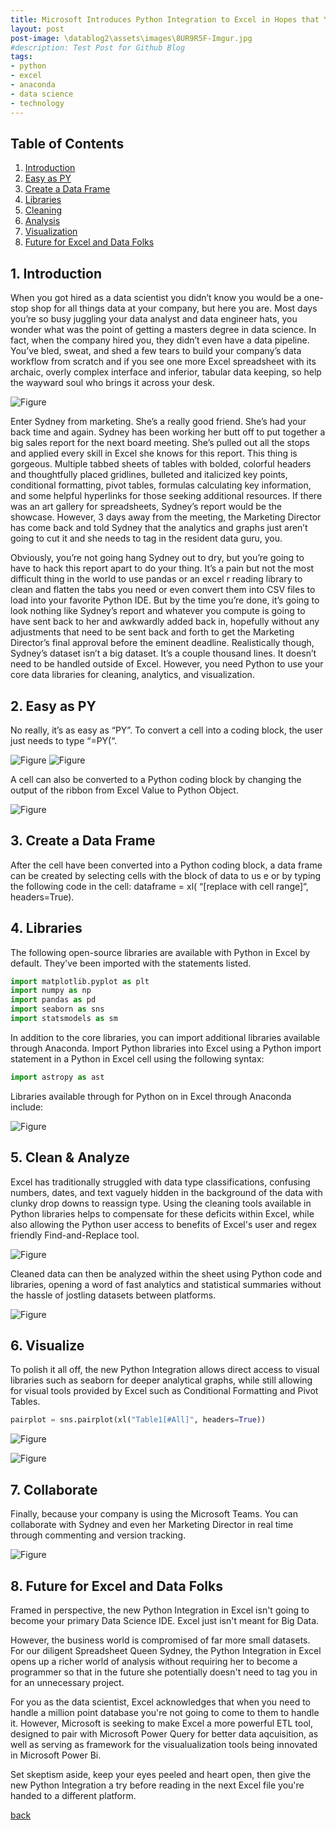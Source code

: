 ```yaml
---
title: Microsoft Introduces Python Integration to Excel in Hopes that You’ll Hate It Less
layout: post
post-image: \datablog2\assets\images\8UR9R5F-Imgur.jpg
#description: Test Post for Github Blog
tags:
- python
- excel
- anaconda
- data science
- technology
---
```

## Table of Contents

1. [Introduction](#1-introduction)
2. [Easy as PY](#2-easy-as-py)
3. [Create a Data Frame](#3-create-a-data-frame)
4. [Libraries](#4-libraries)
5. [Cleaning](#5-cleaning)
6. [Analysis](#6-analysis)
7. [Visualization](#7-visualization)
8. [Future for Excel and Data Folks](#8-future-for-excel-and-data-folks)


## 1. Introduction

When you got hired as a data scientist you didn’t know you would be a one-stop shop for all things data at your company, but here you are. Most days you’re so busy juggling your data analyst and data engineer hats, you wonder what was the point of getting a masters degree in data science. In fact, when the company hired you, they didn’t even have a data pipeline. You’ve bled, sweat, and shed a few tears to build your company’s data workflow from scratch and if you see one more Excel spreadsheet with its archaic, overly complex interface and inferior, tabular data keeping, so help the wayward soul who brings it across your desk.

![Figure]({{site.url}}/assets/images/meme1.png)

Enter Sydney from marketing. She’s a really good friend. She’s had your back time and again. Sydney has been working her butt off to put together a big sales report for the next board meeting. She’s pulled out all the stops and applied every skill in Excel she knows for this report. This thing is gorgeous. Multiple tabbed sheets of tables with bolded, colorful headers and thoughtfully placed gridlines, bulleted and italicized key points, conditional formatting, pivot tables, formulas calculating key information, and some helpful hyperlinks for those seeking additional resources. If there was an art gallery for spreadsheets, Sydney’s report would be the showcase. However, 3 days away from the meeting, the Marketing Director has come back and told Sydney that the analytics and graphs just aren’t going to cut it and she needs to tag in the resident data guru, you.

Obviously, you’re not going hang Sydney out to dry, but you’re going to have to hack this report apart to do your thing. It’s a pain but not the most difficult thing in the world to use pandas or an excel r reading library to clean and flatten the tabs you need or even convert them into CSV files to load into your favorite Python IDE. But by the time you’re done, it’s going to look nothing like Sydney’s report and whatever you compute is going to have sent back to her and awkwardly added back in, hopefully without any adjustments that need to be sent back and forth to get the Marketing Director’s final approval before the eminent deadline.
Realistically though, Sydney’s dataset isn’t a big dataset. It’s a couple thousand lines. It doesn’t need to be handled outside of Excel. However, you need Python to use your core data libraries for cleaning, analytics, and visualization.


## 2. Easy as PY

No really, it’s as easy as “PY”. To convert a cell into a coding block, the user just needs to type “=PY(“.

![Figure]({{site.url}}/assets/images/Py1.png)
![Figure]({{site.url}}/assets/images/Py2.png)

A cell can also be converted to a Python coding block by changing the output of the ribbon from Excel Value to Python Object.

![Figure]({{site.url}}/assets/images/Py3.png)


## 3. Create a Data Frame

After the cell have been converted into a Python coding block, a data frame can be created by selecting cells with the block of data to us	e or by typing the following code in the cell: dataframe = xl( “[replace with cell range]“, headers=True). 

## 4. Libraries

The following open-source libraries are available with Python in Excel by default. They've been imported with the statements listed. 

```python
import matplotlib.pyplot as plt
import numpy as np
import pandas as pd
import seaborn as sns
import statsmodels as sm
```

In addition to the core libraries, you can import additional libraries available through Anaconda. Import Python libraries into Excel using a Python import statement in a Python in Excel cell using the following syntax:

```python
import astropy as ast
```
Libraries available through for Python on in Excel through Anaconda include:

![Figure]({{site.url}}/assets/images/chart1.png)

## 5. Clean & Analyze

Excel has traditionally struggled with data type classifications, confusing numbers, dates, and text vaguely hidden in the background of the data with clunky drop downs to reassign type. Using the cleaning tools available in Python libraries helps to compensate for these deficits within Excel, while also allowing the Python user access to benefits of Excel's user and regex friendly Find-and-Replace tool.

![Figure]({{site.url}}/assets/images/ExtractAndFormatData.gif)

Cleaned data can then be analyzed within the sheet using Python code and libraries, opening a word of fast analytics and statistical summaries without the hassle of jostling datasets between platforms.

![Figure]({{site.url}}/assets/images/Py7.png)

## 6. Visualize

To polish it all off, the new Python Integration allows direct access to visual libraries such as seaborn for deeper analytical graphs, while still allowing for visual tools provided by Excel such as Conditional Formatting and Pivot Tables.

```python
pairplot = sns.pairplot(xl("Table1[#All]", headers=True))
```

![Figure]({{site.url}}/assets/images/Py5.png)

![Figure]({{site.url}}/assets/images/Py6.png)

## 7. Collaborate

Finally, because your company is using the Microsoft Teams. You can collaborate with Sydney and even her Marketing Director in real time through commenting and version tracking.

![Figure]({{site.url}}/assets/images/Py8.png)

## 8. Future for Excel and Data Folks

Framed in perspective, the new Python Integration in Excel isn't going to become your primary Data Science IDE. Excel just isn't meant for Big Data. 

However, the business world is compromised of far more small datasets. For our diligent Spreadsheet Queen Sydney, the Python Integration in Excel opens up a richer world of analysis without requiring her to become a programmer so that in the future she potentially doesn't need to tag you in for an unnecessary project.

For you as the data scientist, Excel acknowledges that when you need to handle a million point database you're not going to come to them to handle it. However, Microsoft is seeking to make Excel a more powerful ETL tool, designed to pair with Microsoft Power Query for better data aqcuisition, as well as serving as framework for the visualualization tools being innovated in Microsoft Power Bi. 

Set skeptism aside, keep your eyes peeled and heart open, then give the new Python Integration a try before reading in the next Excel file you're handed to a different platform.

[back](../)
